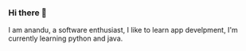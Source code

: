 ### Hi there 👋

I am anandu, a software enthusiast,
I like to learn app develpment,
I'm currently learning python and java.

<!--
**Anandu7/Anandu7** is a ✨ _special_ ✨ repository because its `README.md` (this file) appears on your GitHub profile.

Here are some ideas to get you started:

- 🔭 I’m currently working on learning new programming languages
- 🌱 I’m currently learning python
- 👯 I’m looking to collaborate on App development
- 🤔 I’m looking for help with an expert
- 💬 Ask me about anything
- 📫 How to reach me: 
- 😄 Pronouns: ...
- ⚡ Fun fact: ...
-->
